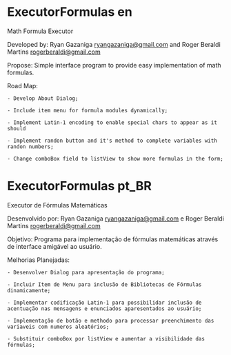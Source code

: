 # ExecutorFormulas en

Math Formula Executor 

Developed by: Ryan Gazaniga <ryangazaniga@gmail.com> and Roger Beraldi Martins <rogerberaldi@gmail.com>

Propose: Simple interface program to provide easy implementation of math formulas.

Road Map:

	- Develop About Dialog;

	- Include item menu for formula modules dynamically;

	- Implement Latin-1 encoding to enable special chars to appear as it should

	- Implement randon button and it's method to complete variables with randon numbers;

	- Change comboBox field to listView to show more formulas in the form;

# ExecutorFormulas pt_BR

Executor de Fórmulas Matemáticas

Desenvolvido por: Ryan Gazaniga <ryangazaniga@gmail.com> e Roger Beraldi Martins <rogerberaldi@gmail.com>

Objetivo: Programa para implementação de fórmulas matemáticas através de interface amigável ao usuário.

Melhorias Planejadas:

	- Desenvolver Dialog para apresentação do programa;

	- Incluir Item de Menu para inclusão de Bibliotecas de Fórmulas dinamicamente;

	- Implementar codificação Latin-1 para possibilidar inclusão de acentuação nas mensagens e enunciados aparesentados ao usuário;

	- Implementação de botão e methodo para processar preenchimento das variaveis com numeros aleatórios;

	- Substituir comboBox por listView e aumentar a visibilidade das fórmulas;

